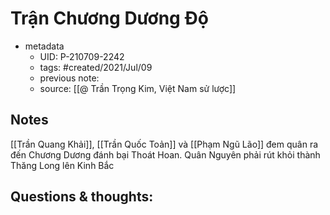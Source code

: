 # Trận Chương Dương Độ

- metadata
	- UID: P-210709-2242
	- tags: #created/2021/Jul/09
	- previous note: 
	- source: [[@ Trần Trọng Kim, Việt Nam sử lược]]

## Notes
[[Trần Quang Khải]], [[Trần Quốc Toản]] và [[Phạm Ngũ Lão]] đem quân ra đến Chương Dương đánh bại Thoát Hoan. Quân Nguyên phải rút khỏi thành Thăng Long lên Kinh Bắc

## Questions & thoughts:

